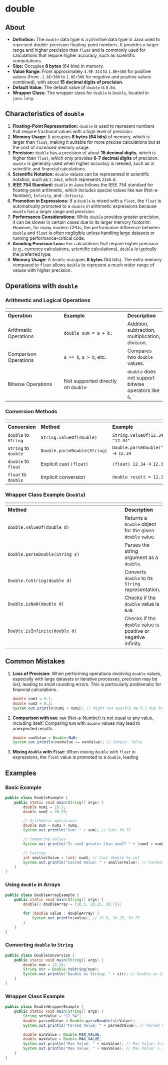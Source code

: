 # double

## About

* **Definition:** The `double` data type is a primitive data type in Java used to represent double-precision floating-point numbers. It provides a larger range and higher precision than `float` and is commonly used for calculations that require higher accuracy, such as scientific computations.
* **Size:** Occupies **8 bytes** (64 bits) in memory.
* **Value Range:** From approximately `4.9E-324` to `1.8E+308` for positive values (from `-1.8E+308` to `1.8E+308` for negative and positive values combined), with about **15 decimal digits of precision**.
* **Default Value:** The default value of `double` is `0.0d`.
* **Wrapper Class:** The wrapper class for `double` is `Double`, located in `java.lang`.

## **Characteristics of `double`**

1. **Floating-Point Representation:** `double` is used to represent numbers that require fractional values with a high level of precision.
2. **Memory Usage:** It occupies **8 bytes (64 bits)** of memory, which is larger than `float`, making it suitable for more precise calculations but at the cost of increased memory usage.
3. **Precision:** `double` has a precision of about **15 decimal digits**, which is higher than `float`, which only provides **6-7 decimal digits** of precision. `double` is generally used when higher accuracy is needed, such as in scientific and financial calculations.
4. **Scientific Notation:** `double` values can be represented in scientific notation, such as `2.34e3`, which represents `2340.0`.
5. **IEEE 754 Standard:** `double` in Java follows the IEEE 754 standard for floating-point arithmetic, which includes special values like `NaN` (Not-a-Number), `Infinity`, and `-Infinity`.
6. **Promotion in Expressions:** If a `double` is mixed with a `float`, the `float` is automatically promoted to a `double` in arithmetic expressions because `double` has a larger range and precision.
7. **Performance Considerations:** While `double` provides greater precision, it can be slower in certain cases due to its larger memory footprint. However, for many modern CPUs, the performance difference between `double` and `float` is often negligible unless handling large datasets or running performance-critical code.
8. **Avoiding Precision Loss:** For calculations that require higher precision (e.g., currency calculations, scientific calculations), `double` is typically the preferred type.&#x20;
9. **Memory Usage:** A `double` occupies **8 bytes** (64 bits). The extra memory compared to `float` allows `double` to represent a much wider range of values with higher precision.

## **Operations with `double`**

### **Arithmetic and Logical Operations**

<table data-header-hidden data-full-width="true"><thead><tr><th width="240"></th><th width="304"></th><th></th></tr></thead><tbody><tr><td><strong>Operation</strong></td><td><strong>Example</strong></td><td><strong>Description</strong></td></tr><tr><td>Arithmetic Operations</td><td><code>double sum = a + b;</code></td><td>Addition, subtraction, multiplication, division.</td></tr><tr><td>Comparison Operations</td><td><code>a == b</code>, <code>a > b</code>, etc.</td><td>Compares two <code>double</code> values.</td></tr><tr><td>Bitwise Operations</td><td>Not supported directly on <code>double</code></td><td><code>double</code> does not support bitwise operators like <code>&#x26;</code>, `</td></tr></tbody></table>

### **Conversion Methods**

<table data-header-hidden data-full-width="true"><thead><tr><th width="225"></th><th width="299"></th><th></th></tr></thead><tbody><tr><td><strong>Conversion</strong></td><td><strong>Method</strong></td><td><strong>Example</strong></td></tr><tr><td><code>double</code> to <code>String</code></td><td><code>String.valueOf(double)</code></td><td><code>String.valueOf(12.34)</code> → <code>"12.34"</code></td></tr><tr><td><code>String</code> to <code>double</code></td><td><code>Double.parseDouble(String)</code></td><td><code>Double.parseDouble("12.34")</code> → <code>12.34</code></td></tr><tr><td><code>double</code> to <code>float</code></td><td>Explicit cast <code>(float)</code></td><td><code>(float) 12.34</code> → <code>12.34f</code></td></tr><tr><td><code>float</code> to <code>double</code></td><td>Implicit conversion</td><td><code>double result = 12.34f;</code></td></tr></tbody></table>

### **Wrapper Class Example (`Double`)**

<table data-header-hidden data-full-width="true"><thead><tr><th width="383"></th><th></th></tr></thead><tbody><tr><td><strong>Method</strong></td><td><strong>Description</strong></td></tr><tr><td><code>Double.valueOf(double d)</code></td><td>Returns a <code>Double</code> object for the given <code>double</code> value.</td></tr><tr><td><code>Double.parseDouble(String s)</code></td><td>Parses the string argument as a <code>double</code>.</td></tr><tr><td><code>Double.toString(double d)</code></td><td>Converts <code>double</code> to its <code>String</code> representation.</td></tr><tr><td><code>Double.isNaN(double d)</code></td><td>Checks if the <code>double</code> value is <code>NaN</code>.</td></tr><tr><td><code>Double.isInfinite(double d)</code></td><td>Checks if the <code>double</code> value is positive or negative infinity.</td></tr></tbody></table>

## **Common Mistakes**

1.  **Loss of Precision:** When performing operations involving `double` values, especially with large datasets or iterative processes, precision may be lost, leading to small rounding errors. This is particularly problematic for financial calculations.

    ```java
    double num1 = 0.1;
    double num2 = 0.2;
    System.out.println(num1 + num2); // Might not exactly be 0.3 due to floating-point precision errors
    ```
2.  **Comparison with `NaN`:** `NaN` (Not-a-Number) is not equal to any value, including itself. Comparing `NaN` with `double` values may lead to unexpected results.

    ```java
    double nanValue = Double.NaN;
    System.out.println(nanValue == nanValue); // Output: false
    ```
3. **Mixing `double` with `float`:** When mixing `double` with `float` in expressions, the `float` value is promoted to a `double`, leading

## **Examples**

### **Basic Example**

```java
public class DoubleExample {
    public static void main(String[] args) {
        double num1 = 10.5;
        double num2 = 20.25;

        // Arithmetic operations
        double sum = num1 + num2; 
        System.out.println("Sum: " + sum); // Sum: 30.75

        // Comparing values
        System.out.println("Is num1 greater than num2? " + (num1 > num2)); // Is num1 greater than num2? false

        // Casting
        int smallerValue = (int) num1; // Cast double to int
        System.out.println("Casted Value: " + smallerValue); // Casted Value: 10
    }
}
```

### **Using `double` in Arrays**

```java
public class DoubleArrayExample {
    public static void main(String[] args) {
        double[] doubleArray = {10.5, 20.25, 30.75};

        for (double value : doubleArray) {
            System.out.println(value); // 10.5, 20.25, 30.75
        }
    }
}
```

### **Converting `double` to `String`**

```java
public class DoubleConversion {
    public static void main(String[] args) {
        double num = 12.34;
        String str = Double.toString(num); 
        System.out.println("Double as String: " + str); // Double as String: 12.34
    }
}
```

### **Wrapper Class Example**

```java
public class DoubleWrapperExample {
    public static void main(String[] args) {
        String strValue = "12.34";
        double parsedValue = Double.parseDouble(strValue); 
        System.out.println("Parsed Value: " + parsedValue); // Parsed Value: 12.34

        double minValue = Double.MIN_VALUE; 
        double maxValue = Double.MAX_VALUE; 
        System.out.println("Min Value: " + minValue); // Min Value: 4.9E-324
        System.out.println("Max Value: " + maxValue); // Max Value: 1.7976931348623157E308
    }
}
```



